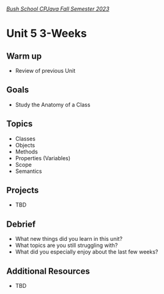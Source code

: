 [_Bush School CPJava Fall Semester 2023_](https://chandrunarayan.github.io/cpjava/)

# Unit 5 3-Weeks

## Warm up
* Review of previous Unit

## Goals
* Study the Anatomy of a Class

## Topics
* Classes
* Objects
* Methods
* Properties (Variables)
* Scope
* Semantics

## Projects
* TBD

## Debrief
* What new things did you learn in this unit?
* What topics are you still struggling with?
* What did you especially enjoy about the last few weeks?

## Additional Resources
* TBD
